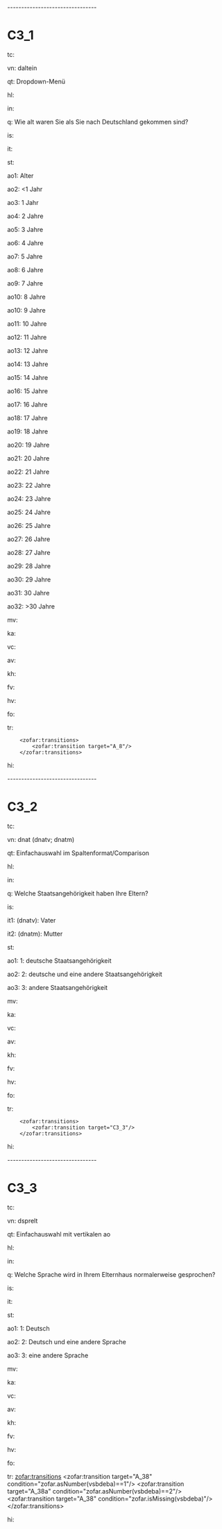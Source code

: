 \--------------------------------

C3_1
=

tc:

vn: daltein

qt: Dropdown-Menü

hl:

in:

q: Wie alt waren Sie als Sie nach Deutschland gekommen sind?

is:

it:

st:

ao1: Alter

ao2: <1 Jahr

ao3: 1 Jahr

ao4: 2 Jahre

ao5: 3 Jahre

ao6: 4 Jahre

ao7: 5 Jahre

ao8: 6 Jahre

ao9: 7 Jahre

ao10: 8 Jahre

ao10: 9 Jahre

ao11: 10 Jahre

ao12: 11 Jahre

ao13: 12 Jahre

ao14: 13 Jahre

ao15: 14 Jahre

ao16: 15 Jahre

ao17: 16 Jahre

ao18: 17 Jahre

ao19: 18 Jahre

ao20: 19 Jahre

ao21: 20 Jahre

ao22: 21 Jahre

ao23: 22 Jahre

ao24: 23 Jahre

ao25: 24 Jahre

ao26: 25 Jahre

ao27: 26 Jahre

ao28: 27 Jahre

ao29: 28 Jahre

ao30: 29 Jahre

ao31: 30 Jahre

ao32: >30 Jahre

mv:

ka:

vc:

av: 

kh: 

fv:

hv:

fo:

tr:

        <zofar:transitions>
            <zofar:transition target="A_8"/>
        </zofar:transitions>

hi:

\--------------------------------

C3_2
=

tc:

vn: dnat (dnatv; dnatm)

qt: Einfachauswahl im Spaltenformat/Comparison

hl:

in:

q: Welche Staatsangehörigkeit haben Ihre Eltern?

is:

it1: (dnatv): Vater

it2: (dnatm): Mutter

st:

ao1: 1: deutsche Staatsangehörigkeit

ao2: 2: deutsche und eine andere Staatsangehörigkeit

ao3: 3: andere Staatsangehörigkeit

mv: 

ka:

vc:

av:

kh:

fv:

hv:

fo:

tr:

        <zofar:transitions>
            <zofar:transition target="C3_3"/>
        </zofar:transitions>

hi:

\--------------------------------

C3_3
=

tc:

vn: dsprelt

qt: Einfachauswahl mit vertikalen ao

hl:

in:

q: Welche Sprache wird in Ihrem Elternhaus normalerweise gesprochen?

is:

it:

st:

ao1: 1: Deutsch

ao2: 2: Deutsch und eine andere Sprache

ao3: 3: eine andere Sprache

mv:

ka:

vc:

av:

kh:

fv:

hv:

fo:

tr:
<zofar:transitions>
        <zofar:transition target="A_38" condition="zofar.asNumber(vsbdeba)==1"/>
        <zofar:transition target="A_38a" condition="zofar.asNumber(vsbdeba)==2"/>
        <zofar:transition target="A_38" condition="zofar.isMissing(vsbdeba)"/>    
       </zofar:transitions>

hi:
